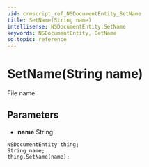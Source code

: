 ```yaml
---
uid: crmscript_ref_NSDocumentEntity_SetName
title: SetName(String name)
intellisense: NSDocumentEntity.SetName
keywords: NSDocumentEntity, GetName
so.topic: reference
---
```


# SetName(String name)

File name

## Parameters

* **name** String

```crmscript
NSDocumentEntity thing;
String name;
thing.SetName(name);
```

